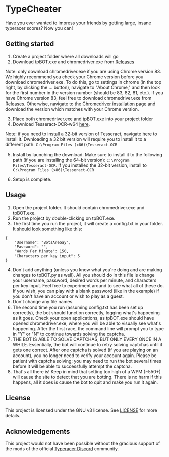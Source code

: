 # TypeCheater

Have you ever wanted to impress your friends by getting large, insane typeracer scores? Now you can!

## Getting started

1. Create a project folder where all downloads will go
2. Download tpBOT.exe and chromedriver.exe from [Releases](https://github.com/zisop16/TypeCheater/releases)

Note: only download chromedriver.exe if you are using Chrome version 83. We highly recommend you check your Chrome version before you download chromedriver.exe. To do this, go to settings in chrome (in the top right, by clicking the ... button), navigate to "About Chrome," and then look for the first number in the version number (should be 83, 82, 81, etc.). If you have Chrome version 83, feel free to download chromedriver.exe from [Releases](https://github.com/zisop16/TypeCheater/releases). Otherwise, navigate to the [Chromedriver installation page](https://chromedriver.chromium.org/downloads) and download the version which matches with your Chrome version.

3. Place both chromedriver.exe and tpBOT.exe into your project folder
4. Download Tesseract-OCR-w64 [here](https://digi.bib.uni-mannheim.de/tesseract/tesseract-ocr-w64-setup-v5.0.0-alpha.20200328.exe).

Note: if you need to install a 32-bit version of Tesseract, navigate [here](https://github.com/tesseract-ocr/tessdoc) to install it. Dwnloading a 32 bit version will require you to install it to a different path: `C:\Program Files (x86)\Tesseract-OCR`

5. Install by launching the download. Make sure to install it to the following path (if you are installing the 64-bit version): `C:\Program Files\Tesseract-OCR`. If you installed the 32-bit version, install to `C:\Program Files (x86)\Tesseract-OCR`

6. Setup is complete.

## Usage

1. Open the project folder. It should contain chromedriver.exe and tpBOT.exe.
2. Run the project by double-clicking on tpBOT.exe. 
3. The first time you run the project, it will create a config.txt in your folder. It should look something like this:
```
{
    "Username": "BotsAreGay",
    "Password": "",
    "Words Per Minute": 150,
    "Characters per key input": 5
}
```
4. Don't add anything (unless you know what you're doing and are making changes to tpBOT.py as well). All you should do in this file is change your username, password, desired words per minute, and characters per key input. Feel free to experiment around to see what all of these do. If you wish, you can play with a blank password (like in the example) if you don't have an account or wish to play as a guest.
5. Don't change any file names.
6. The second time you run (assuming config.txt has been set up correctly), the bot should function correctly, logging what's happening as it goes. Check your open applications, as tpBOT.exe should have opened chromedriver.exe, where you will be able to visually see what's happening. After the first race, the command line will prompt you to type in "Y" or "N" to continue towards solving the captcha.
7. THE BOT IS ABLE TO SOLVE CAPTCHAS, BUT ONLY EVERY ONCE IN A WHILE. Essentially, the bot will continue to retry solving captchas until
it gets one correct. After one captcha is solved (if you are playing on an account), you no longer need to verify your account again. Please be patient with captcha solving; you may need to run the bot several times before it will be able to successfully attempt the captcha.
8. That's all there is! Keep in mind that setting too high of a WPM (~550+) will cause the site to detect that you are botting. There is no harm if this happens, all it does is cause the bot to quit and make you run it again.

## License

This project is licensed under the GNU v3 license. See [LICENSE](LICENSE) for more details.

## Acknowledgements

This project would not have been possible without the gracious support of the mods of the official [Typeracer Discord](https://discord.com/invite/typeracer) community.
